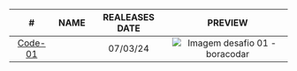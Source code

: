 |                                 #                                 | NAME | REALEASES DATE |                                                 PREVIEW                                                  |
| :---------------------------------------------------------------: | :--: | :------------: | :------------------------------------------------------------------------------------------------------: |
| [Code-01](https://github.com/rafael-bogos/boracodar/tree/main/01) |      |    07/03/24    | ![Imagem desafio 01 - boracodar](https://github.com/maykbrito/boracodar/raw/main/01/.github/preview.jpg) |
